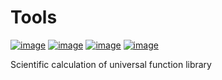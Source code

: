 # Tools

[![image](https://img.shields.io/badge/Pypi-0.0.5-green.svg)](https://pypi.org/project/guang)
[![image](https://img.shields.io/badge/python-3.X-blue.svg)](https://www.python.org/)
[![image](https://img.shields.io/badge/license-GNU-blue.svg)](LICENSE)
[![image](https://img.shields.io/badge/author-K.y-orange.svg)](https://github.com/beidongjiedeguang)



Scientific calculation of universal function library

